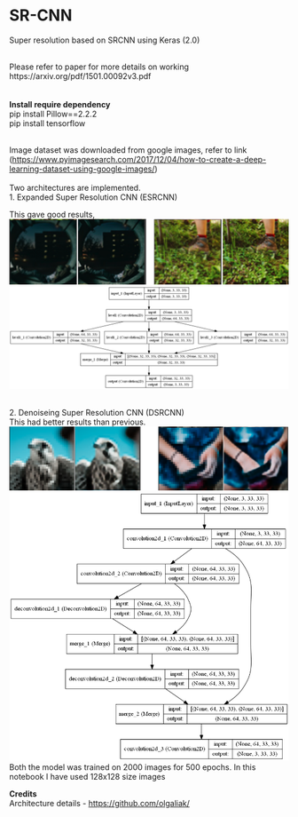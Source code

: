 # SR-CNN
Super resolution based on SRCNN using Keras (2.0)

<br>
Please refer to paper for more details on working https://arxiv.org/pdf/1501.00092v3.pdf
<br><br><br>
<b>Install require dependency</b><br>
pip install Pillow==2.2.2<br>
pip install tensorflow<br><br>

Image dataset was downloaded from google images, refer to link 
(https://www.pyimagesearch.com/2017/12/04/how-to-create-a-deep-learning-dataset-using-google-images/)<br><br>
Two architectures are implemented. <br>1. Expanded Super Resolution CNN (ESRCNN) <br>

This gave good results,<br>
![](Images/SRCNN.png)<br>
![](Images/ESRCNN.png)
<br>


<br>2. Denoiseing Super Resolution CNN (DSRCNN)<br>
This had better results than previous.
![](Images/DSRCNN.png)<br>
![](Images/DenoiseESRCNN.png)
<br>
Both the model was trained on 2000 images for 500 epochs. In this notebook I have used 128x128 size images<br>

<b>Credits</b><br>
Architecture details - https://github.com/olgaliak/
